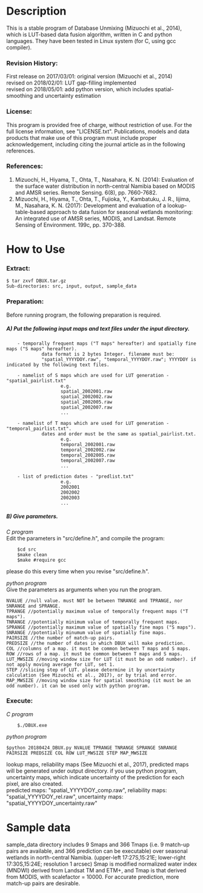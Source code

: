 Description
=======================
This is a stable program of Database Unmixing (Mizuochi et al., 2014), which is LUT-based data fusion algorithm, written in C and python languages. They have been tested in Linux system (for C, using gcc compiler).

### Revision History:
First release on 2017/03/01: original version (Mizuochi et al., 2014)  
revised on 2018/02/01: LUT gap-filling implemented  
revised on 2018/05/01: add python version, which includes spatial-smoothing and uncertainty estimation


### License:
This program is provided free of charge, without restriction of use. For the full license information, see "LICENSE.txt". Publications, models and data products that make use of this program must include proper acknowledgement, including citing the journal article as in the following references.

### References:
1. Mizuochi, H., Hiyama, T., Ohta, T., Nasahara, K. N. (2014): Evaluation of the surface water distribution in north-central Namibia based on MODIS and AMSR series. Remote Sensing. 6(8), pp. 7660-7682.
2. Mizuochi, H., Hiyama, T., Ohta, T., Fujioka, Y., Kambatuku, J. R., Iijima, M., Nasahara, K. N. (2017): Development and evaluation of a lookup-table-based approach to data fusion for seasonal wetlands monitoring: An integrated use of AMSR series, MODIS, and Landsat. Remote Sensing of Environment. 199c, pp. 370-388.


How to Use
=====================
### Extract:
	$ tar zxvf DBUX.tar.gz  
	Sub-directories: src, input, output, sample_data  

### Preparation:
Before running program, the following preparation is required.  
##### A) Put the following input maps and text files under the input directory.

        - temporally frequent maps ("T maps" hereafter) and spatially fine maps ("S maps" hereafter).
                 data format is 2 bytes Integer. filename must be:
                 "spatial_YYYYDOY.raw", "temporal_YYYYDOY.raw"; YYYYDOY is indicated by the following text files.

        - namelist of S maps which are used for LUT generation - "spatial_pairlist.txt"
                        e.g.
                        spatial_2002001.raw
                        spatial_2002002.raw
                        spatial_2002005.raw
                        spatial_2002007.raw
                        ...

        - namelist of T maps which are used for LUT generation - "temporal_pairlist.txt".
                 dates and order must be the same as spatial_pairlist.txt.
                        e.g.
                        temporal_2002001.raw
                        temporal_2002002.raw
                        temporal_2002005.raw
                        temporal_2002007.raw
                        ...

        - list of prediction dates - "predlist.txt"
                        e.g.
                        2002001
                        2002002
                        2002003
                        ...


##### B) Give parameters.
*C program*  
Edit the parameters in "src/define.h", and compile the program:

        $cd src
        $make clean
        $make #require gcc
please do this every time when you revise "src/define.h".

*python program*  
Give the parameters as arguments when you run the program.

	NVALUE //null value. must NOT be between TNRANGE and TPRANGE, nor SNRANGE and SPRANGE.  
	TPRANGE //potentially maximum value of temporally frequent maps ("T maps").  
	TNRANGE //potentially minimum value of temporally frequent maps.  
	SPRANGE //potentially maximum value of spatially fine maps ("S maps").
	SNRANGE //potentially minumum value of spatially fine maps.
	PAIRSIZE //the number of match-up pairs.
	PREDSIZE //the number of dates in which DBUX will make prediction.
	COL //columns of a map. it must be common between T maps and S maps.
	ROW //rows of a map. it must be common between T maps and S maps.
	LUT_MWSIZE //moving window size for LUT (it must be an odd number). if not apply moving average for LUT, set 1.
	STEP //slicing step of LUT. please determine it by uncertainty calculation (See Mizuochi et al., 2017), or by trial and error.
	MAP_MWSIZE //moving window size for spatial smoothing (it must be an odd number). it can be used only with python program.


### Execute:
*C program*

        $./DBUX.exe

*python program*

	$python 20180424_DBUX.py NVALUE TPRANGE TNRANGE SPRANGE SNRANGE PAIRSIZE PREDSIZE COL ROW LUT_MWSIZE STEP MAP_MWSIZE

lookup maps, reliability maps (See Mizuochi et al., 2017), predicted maps will be generated under output directory. if you use python program, uncertainty maps, which indicate uncertainty of the prediction for each pixel, are also created.  
predicted maps: "spatial_YYYYDOY_comp.raw", reliability maps: "spatial_YYYYDOY_rel.raw", uncertainty maps: "spatial_YYYYDOY_uncertainty.raw"


Sample data
===========

sample_data directory includes 9 Smaps and 366 Tmaps (i.e. 9 match-up pairs are available, and 366 prediction can be executable) over seasonal wetlands in north-central Namibia. (upper-left 17:27S,15:21E; lower-right 17:30S,15:24E; resolution 1 arcsec)
Smap is modified normalized water index (MNDWI) derived from Landsat TM and ETM+, and Tmap is that derived from MODIS, with scalefactor = 10000.
For accurate prediction, more match-up pairs are desirable.
